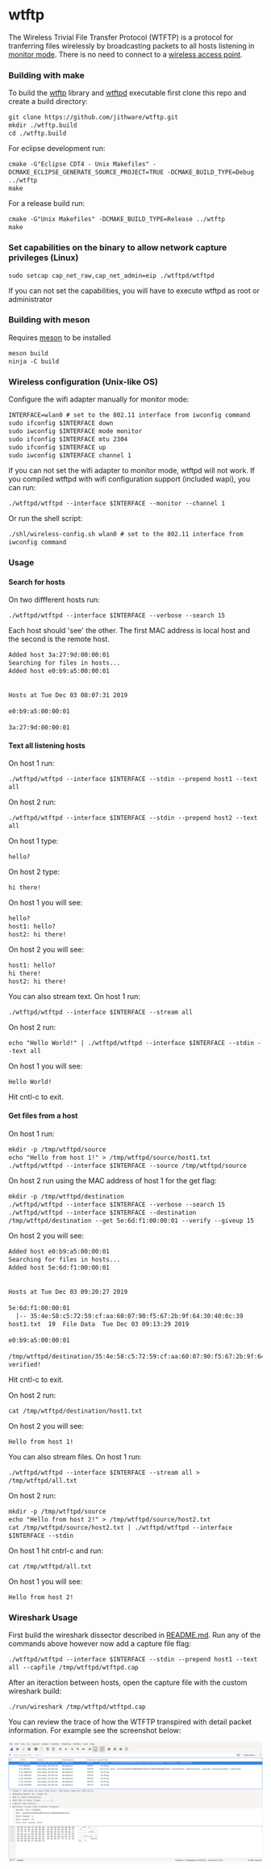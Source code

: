 # wtftp
The Wireless Trivial File Transfer Protocol (WTFTP) is a protocol for tranferring files wirelessly by broadcasting packets to all hosts listening in [monitor mode](https://en.wikipedia.org/wiki/Monitor_mode). There is no need to connect to a [wireless access point](https://en.wikipedia.org/wiki/Wireless_access_point).

### Building with make
To build the [wtftp](./lib/wtftp.c) library and [wtftpd](./wtftpd/wtftpd.c) executable first clone this repo and create a build directory:
```shell
git clone https://github.com/jithware/wtftp.git
mkdir ./wtftp.build
cd ./wtftp.build
```

For eclipse development run:
```shell
cmake -G"Eclipse CDT4 - Unix Makefiles" -DCMAKE_ECLIPSE_GENERATE_SOURCE_PROJECT=TRUE -DCMAKE_BUILD_TYPE=Debug ../wtftp
make
```

For a release build run:
```shell
cmake -G"Unix Makefiles" -DCMAKE_BUILD_TYPE=Release ../wtftp
make
```

### Set capabilities on the binary to allow network capture privileges (Linux)
```shell
sudo setcap cap_net_raw,cap_net_admin=eip ./wtftpd/wtftpd
```
If you can not set the capabilities, you will have to execute wtftpd as root or administrator

### Building with meson 
Requires [meson](https://mesonbuild.com/Getting-meson.html) to be installed
```shell
meson build
ninja -C build
```

### Wireless configuration (Unix-like OS)
Configure the wifi adapter manually for monitor mode:
```shell
INTERFACE=wlan0 # set to the 802.11 interface from iwconfig command
sudo ifconfig $INTERFACE down
sudo iwconfig $INTERFACE mode monitor
sudo ifconfig $INTERFACE mtu 2304
sudo ifconfig $INTERFACE up
sudo iwconfig $INTERFACE channel 1
```
If you can not set the wifi adapter to monitor mode, wtftpd will not work. If you compiled wtftpd with wifi configuration support (included wapi), you can run:
```shell
./wtftpd/wtftpd --interface $INTERFACE --monitor --channel 1
```

Or run the shell script:
```shell
./shl/wireless-config.sh wlan0 # set to the 802.11 interface from iwconfig command
```

### Usage
#### Search for hosts
On two diffferent hosts run:
```shell
./wtftpd/wtftpd --interface $INTERFACE --verbose --search 15
```
Each host should 'see' the other. The first MAC address is local host and the second is the remote host.
```
Added host 3a:27:9d:00:00:01
Searching for files in hosts...
Added host e0:b9:a5:00:00:01


Hosts at Tue Dec 03 08:07:31 2019 

e0:b9:a5:00:00:01

3a:27:9d:00:00:01
```

#### Text all listening hosts
On host 1 run:
```shell
./wtftpd/wtftpd --interface $INTERFACE --stdin --prepend host1 --text all
```
On host 2 run:
```shell
./wtftpd/wtftpd --interface $INTERFACE --stdin --prepend host2 --text all
```
On host 1 type:
```shell
hello?
```
On host 2 type:
```shell
hi there!
```
On host 1 you will see:
```shell
hello?
host1: hello?
host2: hi there!
```
On host 2 you will see:
```shell
host1: hello?
hi there!
host2: hi there!
```
You can also stream text. On host 1 run:
```shell
./wtftpd/wtftpd --interface $INTERFACE --stream all
```
On host 2 run:
```shell
echo "Hello World!" | ./wtftpd/wtftpd --interface $INTERFACE --stdin --text all
```
On host 1 you will see:
```shell
Hello World!
```
Hit cntl-c to exit.

#### Get files from a host
On host 1 run:
```shell
mkdir -p /tmp/wtftpd/source 
echo "Hello from host 1!" > /tmp/wtftpd/source/host1.txt
./wtftpd/wtftpd --interface $INTERFACE --source /tmp/wtftpd/source  
```
On host 2 run using the MAC address of host 1 for the get flag:
```shell
mkdir -p /tmp/wtftpd/destination 
./wtftpd/wtftpd --interface $INTERFACE --verbose --search 15
./wtftpd/wtftpd --interface $INTERFACE --destination /tmp/wtftpd/destination --get 5e:6d:f1:00:00:01 --verify --giveup 15 
```
On host 2 you will see:
```shell
Added host e0:b9:a5:00:00:01
Searching for files in hosts...
Added host 5e:6d:f1:00:00:01


Hosts at Tue Dec 03 09:20:27 2019 

5e:6d:f1:00:00:01
  |-- 35:4e:58:c5:72:59:cf:aa:60:07:90:f5:67:2b:9f:64:30:40:0c:39  host1.txt  19  File Data  Tue Dec 03 09:13:29 2019

e0:b9:a5:00:00:01

/tmp/wtftpd/destination/35:4e:58:c5:72:59:cf:aa:60:07:90:f5:67:2b:9f:64:30:40:0c:39 verified!
```
Hit cntl-c to exit.

On host 2 run:
```shell
cat /tmp/wtftpd/destination/host1.txt
```
On host 2 you will see:
```shell
Hello from host 1!
```
You can also stream files. On host 1 run:
```shell
./wtftpd/wtftpd --interface $INTERFACE --stream all > /tmp/wtftpd/all.txt
```
On host 2 run:
```shell
mkdir -p /tmp/wtftpd/source 
echo "Hello from host 2!" > /tmp/wtftpd/source/host2.txt
cat /tmp/wtftpd/source/host2.txt | ./wtftpd/wtftpd --interface $INTERFACE --stdin
```
On host 1 hit cntrl-c and run:
```shell
cat /tmp/wtftpd/all.txt
```
On host 1 you will see:
```shell
Hello from host 2!
```
### Wireshark Usage
First build the wireshark dissector described in [README.md](./plugins/README.md). Run any of the commands above however now add a capture file flag:
```shell
./wtftpd/wtftpd --interface $INTERFACE --stdin --prepend host1 --text all --capfile /tmp/wtftpd/wtftpd.cap
```
After an iteraction between hosts, open the capture file with the custom wireshark build:
```shell
./run/wireshark /tmp/wtftpd/wtftpd.cap 
```
You can review the trace of how the WTFTP transpired with detail packet information. For example see the screenshot below:

![wireshark](./images/wireshark.png)